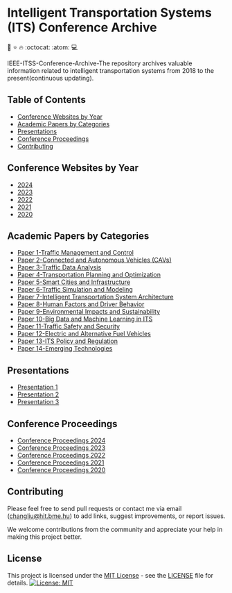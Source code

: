 # Intelligent Transportation Systems (ITS) Conference Archive
:rocket: :star: :fire: :octocat: :atom: :computer: 

IEEE-ITSS-Conference-Archive-The repository archives valuable information related to intelligent transportation systems from 2018 to the present(continuous updating).


## Table of Contents

- [Conference Websites by Year](#conference-websites-by-year)
- [Academic Papers by Categories ](#academic-papers-by-categories)
- [Presentations](#presentations)
- [Conference Proceedings](#conference-proceedings)
- [Contributing](#contributing)

## Conference Websites by Year

- [2024](conference-2024/)
- [2023](conference-2023/)
- [2022](conference-2022/)
- [2021](conference-2021/)
- [2020](conference-2020/)


## Academic Papers by Categories 

- [Paper 1-Traffic Management and Control](papers/paper1.pdf)
- [Paper 2-Connected and Autonomous Vehicles (CAVs)](papers/paper2.pdf)
- [Paper 3-Traffic Data Analysis](papers/paper3.pdf)
- [Paper 4-Transportation Planning and Optimization](papers/paper4.pdf)
- [Paper 5-Smart Cities and Infrastructure](papers/paper5.pdf)
- [Paper 6-Traffic Simulation and Modeling](papers/paper6.pdf)
- [Paper 7-Intelligent Transportation System Architecture](papers/paper7.pdf)
- [Paper 8-Human Factors and Driver Behavior](papers/paper8.pdf)
- [Paper 9-Environmental Impacts and Sustainability](papers/paper9.pdf)
- [Paper 10-Big Data and Machine Learning in ITS](papers/paper10.pdf)
- [Paper 11-Traffic Safety and Security](papers/paper11.pdf)
- [Paper 12-Electric and Alternative Fuel Vehicles](papers/paper12.pdf)
- [Paper 13-ITS Policy and Regulation](papers/paper13.pdf)
- [Paper 14-Emerging Technologies](papers/paper14.pdf)


## Presentations

- [Presentation 1](presentations/presentation1.pdf)
- [Presentation 2](presentations/presentation2.pdf)
- [Presentation 3](presentations/presentation3.pdf)

## Conference Proceedings

- [Conference Proceedings 2024](proceedings/conference-proceedings-2024)
- [Conference Proceedings 2023](proceedings/conference-proceedings-2023)
- [Conference Proceedings 2022](proceedings/conference-proceedings-2022)
- [Conference Proceedings 2021](proceedings/conference-proceedings-2021)
- [Conference Proceedings 2020](proceedings/conference-proceedings-2020)


## Contributing

Please feel free to send pull requests or contact me via email (changliu@hit.bme.hu) to add links, suggest improvements, or report issues.

We welcome contributions from the community and appreciate your help in making this project better.


## License

This project is licensed under the [MIT License](LICENSE) - see the [LICENSE](LICENSE) file for details.
[![License: MIT](https://img.shields.io/badge/License-MIT-yellow.svg)](https://opensource.org/licenses/MIT)




